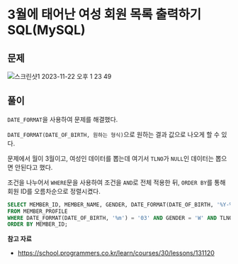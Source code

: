 # **3월에 태어난 여성 회원 목록 출력하기 SQL(MySQL)**

## 문제

![스크린샷1 2023-11-22 오후 1 23 49](https://github.com/Heo-y-y/development-blog/assets/112863029/2088be1b-17e1-4dce-a9a4-d75a50c64e0e)

## 풀이

`DATE_FORMAT`을 사용하여 문제를 해결했다.

`DATE_FORMAT(DATE_OF_BIRTH, 원하는 형식)`으로 원하는 결과 값으로 나오게 할 수 있다.

문제에서 월이 3월이고, 여성인 데이터를 뽑는데 여기서 `TLNO`가 `NULL`인 데이터는 뽑으면 안된다고 했다.

조건을 나누어서 `WHERE`문을 사용하여 조건을 `AND`로 전체 적용한 뒤, `ORDER BY`를 통해 회원 ID를 오름차순으로 정렬시켰다.

```sql
SELECT MEMBER_ID, MEMBER_NAME, GENDER, DATE_FORMAT(DATE_OF_BIRTH, '%Y-%m-%d')
FROM MEMBER_PROFILE
WHERE DATE_FORMAT(DATE_OF_BIRTH, '%m') = '03' AND GENDER = 'W' AND TLNO IS NOT NULL
ORDER BY MEMBER_ID;
```

**참고 자료**

- <https://school.programmers.co.kr/learn/courses/30/lessons/131120>
